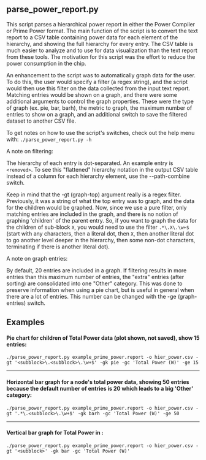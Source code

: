## parse_power_report.py

This script parses a hierarchical power report in either the Power Compiler or Prime Power format. The main function of the script is to convert the text report to a CSV table containing power data for each element of the hierarchy, and showing the full hierarchy for every entry. The CSV table is much easier to analyze and to use for data visualization than the text report from these tools. The motivation for this script was the effort to reduce the power consumption in the chip.

An enhancement to the script was to automatically graph data for the user. To do this, the user would specify a filter (a regex string), and the script would then use this filter on the data collected from the input text report. Matching entries would be shown on a graph, and there were some additional arguments to control the graph properties. These were the type of graph (ex. pie, bar, barh), the metric to graph, the maximum number of entries to show on a graph, and an additional switch to save the filtered dataset to another CSV file.

To get notes on how to use the script's switches, check out the help menu with:
`./parse_power_report.py -h`

A note on filtering:

The hierarchy of each entry is dot-separated. An example entry is `<removed>`. To see this "flattened" hierarchy notation in the output CSV table instead of a column for each hierarchy element, use the --path-combine switch.

Keep in mind that the -gt (graph-top) argument really is a regex filter. Previously, it was a string of what the top entry was to graph, and the data for the children would be graphed. Now, since we use a pure filter, only matching entries are included in the graph, and there is no notion of graphing 'children' of the parent entry. So, if you want to graph the data for the children of sub-block `X`, you would need to use the filter `.*\.X\.\w+$` (start with any characters, then a literal dot, then `X`, then another literal dot to go another level deeper in the hierarchy, then some non-dot characters, terminating if there is another literal dot).

A note on graph entries:

By default, 20 entries are included in a graph. If filtering results in more entries than this maximum number of entries, the "extra" entries (after sorting) are consolidated into one "Other" category. This was done to preserve information when using a pie chart, but is useful in general when there are a lot of entries. This number can be changed with the -ge (graph-entries) switch.


## Examples


#### Pie chart for children of <subblock> Total Power data (plot shown, not saved), show 15 entries:

`./parse_power_report.py example_prime_power.report -o hier_power.csv -gt '<subblock>\.<subblock>\.\w+$' -gk pie -gc 'Total Power (W)' -ge 15`

***

#### Horizontal bar graph for a <subblock> node's total power data, showing 50 entries because the default number of entries is 20 which leads to a big 'Other' category:

`./parse_power_report.py example_prime_power.report -o hier_power.csv -gt '.*\.<subblock>\.\w+$' -gk barh -gc 'Total Power (W)' -ge 50`

***

#### Vertical bar graph for Total Power in <subblock>:

`./parse_power_report.py example_prime_power.report -o hier_power.csv -gt '<subblock>' -gk bar -gc 'Total Power (W)'`
